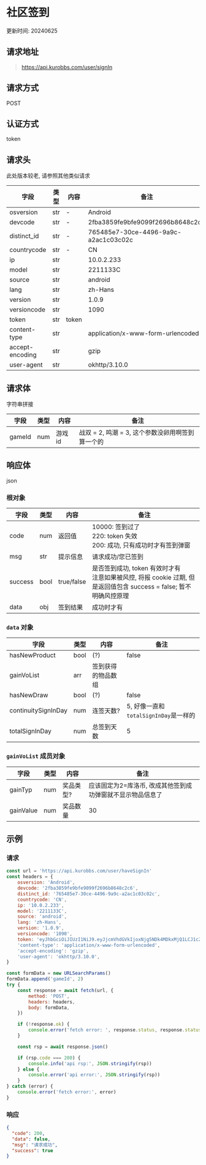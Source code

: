 # 社区签到

更新时间: 20240625

## 请求地址

> https://api.kurobbs.com/user/signIn

## 请求方式

POST

## 认证方式

token

## 请求头

此处版本较老, 请参照其他类似请求

| 字段            | 类型 | 内容  | 备注                                 |
| --------------- | ---- | ----- | ------------------------------------ |
| osversion       | str  | -     | Android                              |
| devcode         | str  | -     | 2fba3859fe9bfe9099f2696b8648c2c6     |
| distinct_id     | str  | -     | 765485e7-30ce-4496-9a9c-a2ac1c03c02c |
| countrycode     | str  | -     | CN                                   |
| ip              | str  |       | 10.0.2.233                           |
| model           | str  |       | 2211133C                             |
| source          | str  |       | android                              |
| lang            | str  |       | zh-Hans                              |
| version         | str  |       | 1.0.9                                |
| versioncode     | str  |       | 1090                                 |
| token           | str  | token |                                      |
| content-type    | str  |       | application/x-www-form-urlencoded    |
| accept-encoding | str  |       | gzip                                 |
| user-agent      | str  |       | okhttp/3.10.0                        |

## 请求体

字符串拼接

| 字段   | 类型 | 内容    | 备注                                             |
| ------ | ---- | ------- | ------------------------------------------------ |
| gameId | num  | 游戏 id | 战双 = 2, 鸣潮 = 3, 这个参数没卵用啊签到算一个的 |

## 响应体

json

### 根对象

| 字段    | 类型 | 内容       | 备注                                                         |
| ------- | ---- | ---------- | ------------------------------------------------------------ |
| code    | num  | 返回值     | 10000: 签到过了<br />220: token 失效<br />200: 成功, 只有成功时才有签到弹窗 |
| msg     | str  | 提示信息   | 请求成功/您已签到                                            |
| success | bool | true/false | 是否签到成功, token 有效时才有<br />注意如果被风控, 将报 cookie 过期, 但是返回值包含 success = false; 暂不明确风控原理 |
| data    | obj  | 签到结果   | 成功时才有                                                   |

### `data` 对象

| 字段                | 类型 | 内容               | 备注                                  |
| ------------------- | ---- | ------------------ | ------------------------------------- |
| hasNewProduct       | bool | (?)                | false                                 |
| gainVoList          | arr  | 签到获得的物品数组 |                                       |
| hasNewDraw          | bool | (?)                | false                                 |
| continuitySignInDay | num  | 连签天数?          | 5, 好像一直和`totalSignInDay`是一样的 |
| totalSignInDay      | num  | 总签到天数         | 5                                     |

### `gainVoList` 成员对象

| 字段      | 类型 | 内容      | 备注                                                       |
| --------- | ---- | --------- | ---------------------------------------------------------- |
| gainTyp   | num  | 奖品类型? | 应该固定为2=库洛币, 改成其他签到成功弹窗就不显示物品信息了 |
| gainValue | num  | 奖品数量  | 30                                                         |

## 示例

### 请求

```js
const url = 'https://api.kurobbs.com/user/haveSignIn'
const headers = {
    osversion: 'Android',
    devcode: '2fba3859fe9bfe9099f2696b8648c2c6',
    distinct_id: '765485e7-30ce-4496-9a9c-a2ac1c03c02c',
    countrycode: 'CN',
    ip: '10.0.2.233',
    model: '2211133C',
    source: 'android',
    lang: 'zh-Hans',
    version: '1.0.9',
    versioncode: '1090',
    token: 'eyJhbGciOiJIUzI1NiJ9.eyJjcmVhdGVkIjoxNjg5NDk4MDkxMjQ1LCJ1c2VySWQiOjEwMDY1NjY5fQ.AAAA_AAAAAAAAAAAAAAAAAAAAAAAAAAA-AAAAAAAAAA',
    'content-type': 'application/x-www-form-urlencoded',
    'accept-encoding': 'gzip',
    'user-agent': 'okhttp/3.10.0',
}

const formData = new URLSearchParams()
formData.append('gameId', 2)
try {
    const response = await fetch(url, {
        method: 'POST',
        headers: headers,
        body: formData,
    })

    if (!response.ok) {
        console.error('fetch error: ', response.status, response.statusText)
    }

    const rsp = await response.json()

    if (rsp.code === 200) {
        console.info('api rsp:', JSON.stringify(rsp))
    } else {
        console.error('api error:', JSON.stringify(rsp))
    }
} catch (error) {
    console.error('fetch error:', error)
}
```

### 响应

```json
{
  "code": 200,
  "data": false,
  "msg": "请求成功",
  "success": true
}
```